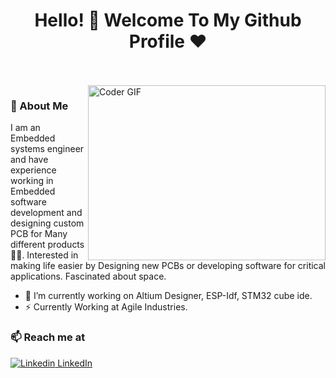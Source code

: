<h1 align="center">Hello! 👋 <!-- <img src="https://raw.githubusercontent.com/MartinHeinz/MartinHeinz/master/wave.gif" width="25px"> --> Welcome To My Github Profile ♥</h1>
<!-- # Hello! <img src="https://raw.githubusercontent.com/MartinHeinz/MartinHeinz/master/wave.gif" width="30px">Welcome To My Github Profile ♥  -->
<!-- <img src="https://github.com/Govindv7555/Govindv7555/blob/main/49e76e0596857673c5c80c85b84394c1.gif" width=1000px height=95px> -->

<br/>
<br/>

<img align="right" src="https://media.giphy.com/media/SWoSkN6DxTszqIKEqv/giphy.gif" alt="Coder GIF" width="380" height="280">

<h3>🚀 About Me</h3> 
I am an Embedded systems engineer and have experience working in Embedded software development and designing custom PCB for Many different products 👨‍💻. Interested in making life easier by  Designing new PCBs or developing software for critical applications. Fascinated about space.





- 🔭 I’m currently working on Altium Designer, ESP-Idf, STM32 cube ide.
- ⚡ Currently Working at Agile Industries.

### 📫 Reach me at 
[![Linkedin](https://i.stack.imgur.com/gVE0j.png) LinkedIn](https://www.linkedin.com/in/mohannad-alzaatreh/)
